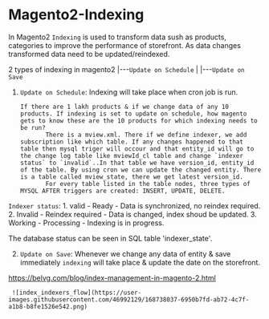 # Magento2-Indexing

In Magento2 `Indexing` is used to transform data sush as products, categories to improve the performance of storefront. As data changes transformed data need to be updated/reindexed.

2 types of indexing in magento2 |---`Update on Schedule`
                                |
                                |---`Update on Save`
                                
  1. `Update on Schedule`:
         Indexing will take place when cron job is run.
         
         If there are 1 lakh products & if we change data of any 10 products. If indexing is set to update on schedule, how magento gets to know these are the 10 products for which indexing needs to be run?
                There is a mview.xml. There if we define indexer, we add subscription like which table. If any changes happened to that table then mysql triger will occour and that entity_id will go to the change log table like mviewId_cl table and change `indexer status` to `invalid`..In that table we have version_id, entity_id of the table. By using cron we can update the changed entity. There is a table called mview_state, there we get latest version_id.
                For every table listed in the table nodes, three types of MYSQL AFTER triggers are created: INSERT, UPDATE, DELETE.
         
  `Indexer status`: 
    1. valid - Ready - Data is synchronized, no reindex required.
    2. Invalid - Reindex required - Data is changed, index shoud be updated.
    3. Working - Processing - Indexing is in progress.
  
  The database status can be seen in SQL table 'indexer_state'.
  
  
 2. `Update on Save`:
          Whenever we change any data of entity & save immediately `indexing` will take place & update the date on the storefront.
          
 https://belvg.com/blog/index-management-in-magento-2.html
 

     ![index_indexers_flow](https://user-images.githubusercontent.com/46992129/168738037-6950b7fd-ab72-4c7f-a1b8-b8fe1526e542.png)    
